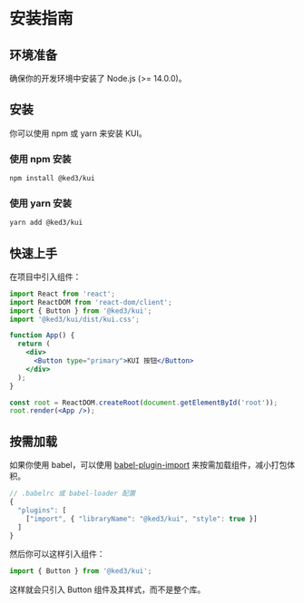 # 安装指南

## 环境准备

确保你的开发环境中安装了 Node.js (>= 14.0.0)。

## 安装

你可以使用 npm 或 yarn 来安装 KUI。

### 使用 npm 安装

```bash
npm install @ked3/kui
```

### 使用 yarn 安装

```bash
yarn add @ked3/kui
```

## 快速上手

在项目中引入组件：

```jsx
import React from 'react';
import ReactDOM from 'react-dom/client';
import { Button } from '@ked3/kui';
import '@ked3/kui/dist/kui.css';

function App() {
  return (
    <div>
      <Button type="primary">KUI 按钮</Button>
    </div>
  );
}

const root = ReactDOM.createRoot(document.getElementById('root'));
root.render(<App />);
```

## 按需加载

如果你使用 babel，可以使用 [babel-plugin-import](https://github.com/ant-design/babel-plugin-import) 来按需加载组件，减小打包体积。

```js
// .babelrc 或 babel-loader 配置
{
  "plugins": [
    ["import", { "libraryName": "@ked3/kui", "style": true }]
  ]
}
```

然后你可以这样引入组件：

```jsx
import { Button } from '@ked3/kui';
```

这样就会只引入 Button 组件及其样式，而不是整个库。 